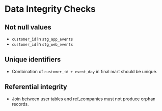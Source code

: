 # Data Integrity Checks

## Not null values
- `customer_id` in `stg_app_events`
- `customer_id` in `stg_web_events`

## Unique identifiers
- Combination of `customer_id + event_day` in final mart should be unique.

## Referential integrity
- Join between user tables and ref_companies must not produce orphan records.
